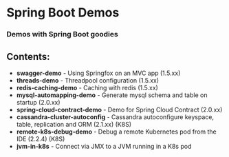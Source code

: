 # Spring Boot Demos

### Demos with Spring Boot goodies

## Contents:

- **swagger-demo** - Using Springfox on an MVC app (1.5.xx)
- **threads-demo** - Threadpool configuration (1.5.xx)
- **redis-caching-demo** - Caching with redis (1.5.xx)
- **mysql-automapping-demo** - Generate mysql schema and table on startup (2.0.xx)
- **spring-cloud-contract-demo** - Demo for Spring Cloud Contract (2.0.xx)
- **cassandra-cluster-autoconfig** - Cassandra autoconfigure keyspace, table, replication and ORM (2.1.xx) (K8S)
- **remote-k8s-debug-demo** - Debug a remote Kubernetes pod from the IDE (2.2.4) (K8S)
- **jvm-in-k8s** - Connect via JMX to a JVM running in a K8s pod
